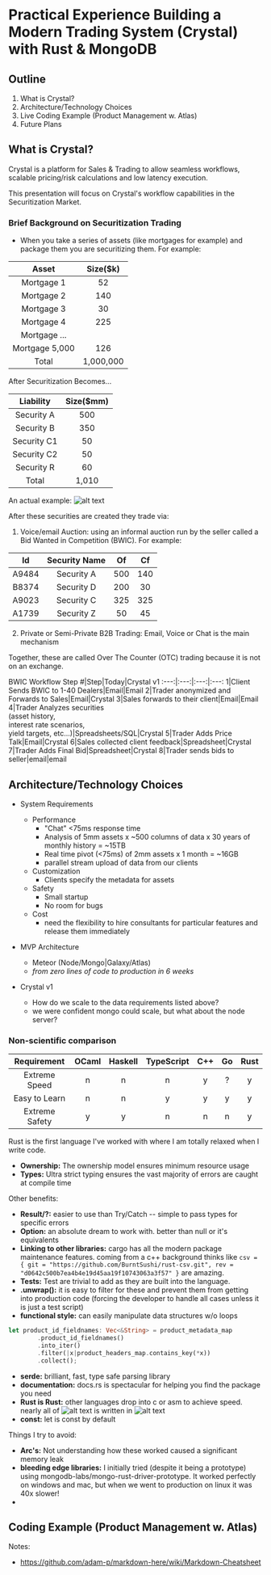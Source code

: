 # Practical Experience Building a Modern Trading System (Crystal) with Rust & MongoDB

## Outline
1. What is Crystal?
1. Architecture/Technology Choices
1. Live Coding Example (Product Management w. Atlas)
1. Future Plans

## What is Crystal?
Crystal is a platform for Sales & Trading to allow seamless workflows, scalable pricing/risk calculations and low latency execution.  

This presentation will focus on Crystal's workflow capabilities in the Securitization Market.

### Brief Background on Securitization Trading
* When you take a series of assets (like mortgages for example) and package them you are securitizing them.  For example:

Asset|Size($k)
:---:|:---:
Mortgage 1| 52
Mortgage 2 |  140
Mortgage 3 | 30
Mortgage 4 | 225
Mortgage ... |
Mortgage 5,000 | 126
Total | 1,000,000

After Securitization Becomes...

Liability|Size($mm)
:---:|:---:
Security A|500
Security B|350
Security C1|50
Security C2|50
Security R| 60
Total|1,010

An actual example: 
![alt text](http://www.freddiemac.com/creditriskofferings/images/cro_stacr_diagram_lg_021417.jpg)

After these securities are created they trade via:

1. Voice/email Auction: using an informal auction run by the seller called a Bid Wanted in Competition (BWIC). For example:

Id|Security Name|Of|Cf
:---:|:---:|:---:|:---:|
A9484|Security A|500|140
B8374|Security D|200|30
A9023|Security C|325|325
A1739|Security Z|50|45

2. Private or Semi-Private B2B Trading: Email, Voice or Chat is the main mechanism

Together, these are called Over The Counter (OTC) trading because it is not on an exchange.

BWIC Workflow
Step #|Step|Today|Crystal v1
:---:|:---:|:---:|:---:
1|Client Sends BWIC to 1-40 Dealers|Email|Email
2|Trader anonymized and Forwards to Sales|Email|Crystal
3|Sales forwards to their client|Email|Email
4|Trader Analyzes securities<br>(asset history, <br>interest rate scenarios, <br>yield targets, etc...)|Spreadsheets/SQL|Crystal
5|Trader Adds Price Talk|Email|Crystal
6|Sales collected client feedback|Spreadsheet|Crystal
7|Trader Adds Final Bid|Spreadsheet|Crystal
8|Trader sends bids to seller|email|email

## Architecture/Technology Choices
* System Requirements
    * Performance
        * "Chat" <75ms response time
        * Analysis of 5mm assets x ~500 columns of data x 30 years of monthly history = ~15TB
        * Real time pivot (<75ms) of 2mm assets x 1 month = ~16GB
        * parallel stream upload of data from our clients
    * Customization
        * Clients specify the metadata for assets
    * Safety
        * Small startup
        * No room for bugs
    * Cost
        * need the flexibility to hire consultants for particular features and release them immediately

* MVP Architecture
    * Meteor (Node/Mongo|Galaxy/Atlas)
    * _from zero lines of code to production in 6 weeks_
* Crystal v1
    * How do we scale to the data requirements listed above?
    * we were confident mongo could scale, but what about the node server?

### Non-scientific comparison

Requirement|OCaml|Haskell|TypeScript|C++|Go|Rust
:---:|:---:|:---:|:---:|:---:|:---:|:---:
Extreme Speed|n|n|n|y|?|y
Easy to Learn|n|n|y|y|y|y
Extreme Safety|y|y|n|n|n|y

Rust is the first language I've worked with where I am totally relaxed when I write code.  
* **Ownership:** The ownership model ensures minimum resource usage
* **Types:** Ultra strict typing ensures the vast majority of errors are caught at compile time

Other benefits:
* **Result/?:** easier to use than Try/Catch -- simple to pass types for specific errors
* **Option:** an absolute dream to work with. better than null or it's equivalents
* **Linking to other libraries:** cargo has all the modern package maintenance features.  coming from a c++ background thinks like `csv = { git = "https://github.com/BurntSushi/rust-csv.git", rev = "d0642c500b7ea4b4e19d45aa19f10743063a3f57" }` are amazing.
* **Tests:** Test are trivial to add as they are built into the language.
* **.unwrap():** it is easy to filter for these and prevent them from getting into production code (forcing the developer to handle all cases unless it is just a test script)
* **functional style:** can easily manipulate data structures w/o loops
```rust
let product_id_fieldnames: Vec<&String> = product_metadata_map
        .product_id_fieldnames()
        .into_iter()
        .filter(|x|product_headers_map.contains_key(*x))
        .collect();
```
* **serde:** brilliant, fast, type safe parsing library
* **documentation:** docs.rs is spectacular for helping you find the package you need
* **Rust is Rust:** other languages drop into c or asm to achieve speed.  nearly all of ![alt text](https://www.rust-lang.org/logos/rust-logo-16x16.png) is written in ![alt text](https://www.rust-lang.org/logos/rust-logo-16x16.png)
* **const:** let is const by default

Things I try to avoid:
* **Arc's:** Not understanding how these worked caused a significant memory leak
* **bleeding edge libraries:** I initially tried (despite it being a prototype) using mongodb-labs/mongo-rust-driver-prototype.  It worked perfectly on windows and mac, but when we went to production on linux it was 40x slower!
* 

## Coding Example (Product Management w. Atlas)


Notes:
* https://github.com/adam-p/markdown-here/wiki/Markdown-Cheatsheet